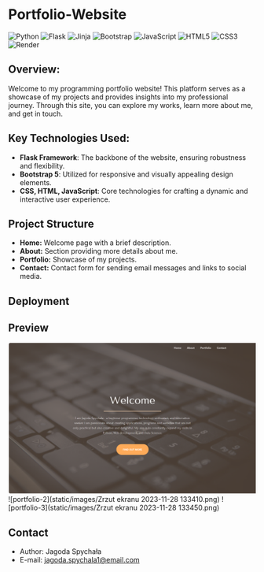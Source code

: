 # Portfolio-Website
![Python](https://img.shields.io/badge/python-3670A0?style=for-the-badge&logo=python&logoColor=ffdd54)
![Flask](https://img.shields.io/badge/flask-%23000.svg?style=for-the-badge&logo=flask&logoColor=white)
![Jinja](https://img.shields.io/badge/jinja-white.svg?style=for-the-badge&logo=jinja&logoColor=black)
![Bootstrap](https://img.shields.io/badge/bootstrap-%23563D7C.svg?style=for-the-badge&logo=bootstrap&logoColor=white)
![JavaScript](https://img.shields.io/badge/javascript-%23323330.svg?style=for-the-badge&logo=javascript&logoColor=%23F7DF1E)
![HTML5](https://img.shields.io/badge/html5-%23E34F26.svg?style=for-the-badge&logo=html5&logoColor=white)
![CSS3](https://img.shields.io/badge/css3-%231572B6.svg?style=for-the-badge&logo=css3&logoColor=white)
![Render](https://img.shields.io/badge/Render-%46E3B7.svg?style=for-the-badge&logo=render&logoColor=white)

## Overview:
Welcome to my programming portfolio website! This platform serves as a showcase of my projects and provides insights into my professional journey. Through this site, you can explore my works, learn more about me, and get in touch.

## Key Technologies Used:

- **Flask Framework**: The backbone of the website, ensuring robustness and flexibility.
- **Bootstrap 5**: Utilized for responsive and visually appealing design elements.
- **CSS, HTML, JavaScript**: Core technologies for crafting a dynamic and interactive user experience.

## Project Structure

- **Home:** Welcome page with a brief description.
- **About:** Section providing more details about me.
- **Portfolio:** Showcase of my projects.
- **Contact:** Contact form for sending email messages and links to social media.

## Deployment

## Preview
![portfolio-1](https://github.com/toster3d/Portfolio-Website/blob/main/static/images/Zrzut%20ekranu%202023-11-28%20133342.png)
![portfolio-2](static/images/Zrzut ekranu 2023-11-28 133410.png)
![portfolio-3](static/images/Zrzut ekranu 2023-11-28 133450.png)


## Contact
- Author: Jagoda Spychała
- E-mail: jagoda.spychala1@email.com
